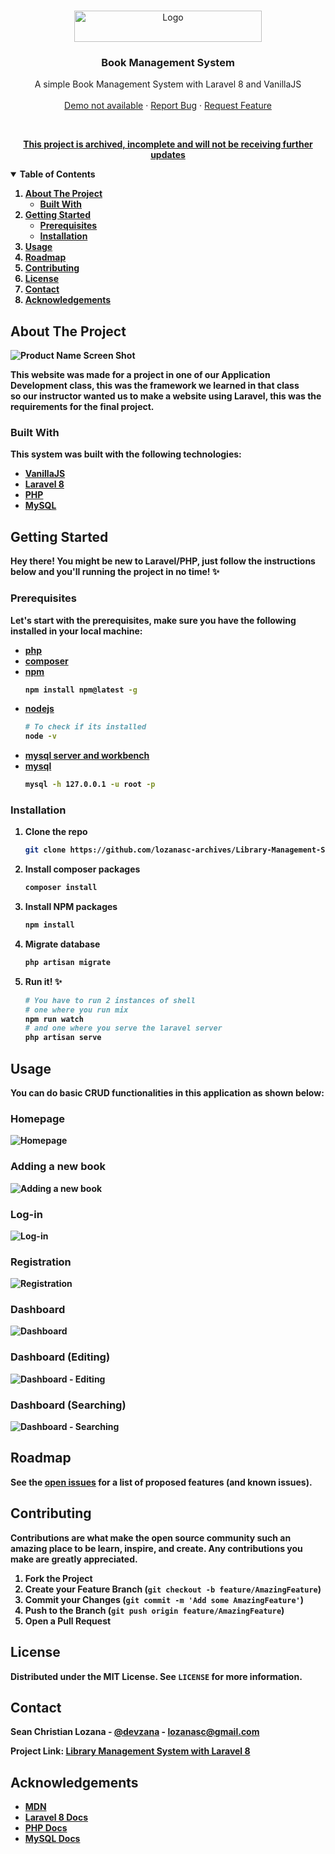<!-- PROJECT LOGO -->
<br />
<p align="center">
  <a href="https://github.com/lozanasc-archives/Learning-Management-System">
    <img src="samples/Logo.png" alt="Logo" width="300" height="50">
  </a>

  <h3 align="center">Book Management System</h3>

  <p align="center">
    A simple Book Management System with Laravel 8 and VanillaJS
    <br />
    <br />
    <a href="">Demo not available</a>
    ·
    <a href="https://github.com/lozanasc-school/Library-Management-System-Laravel-8/issues">Report Bug</a>
    ·
    <a href="https://github.com/lozanasc-school/Library-Management-System-Laravel-8/issues">Request Feature</a>
  </p>
</p>
<br/>
<p align="center">
  <a href=""><b>This project is archived, incomplete and will not be receiving further updates<b/></a>
</p>



<!-- TABLE OF CONTENTS -->
<details open="open">
  <summary>Table of Contents</summary>
  <ol>
    <li>
      <a href="#about-the-project">About The Project</a>
      <ul>
        <li><a href="#built-with">Built With</a></li>
      </ul>
    </li>
    <li>
      <a href="#getting-started">Getting Started</a>
      <ul>
        <li><a href="#prerequisites">Prerequisites</a></li>
        <li><a href="#installation">Installation</a></li>
      </ul>
    </li>
    <li><a href="#usage">Usage</a></li>
    <li><a href="#roadmap">Roadmap</a></li>
    <li><a href="#contributing">Contributing</a></li>
    <li><a href="#license">License</a></li>
    <li><a href="#contact">Contact</a></li>
    <li><a href="#acknowledgements">Acknowledgements</a></li>
  </ol>
</details>



<!-- ABOUT THE PROJECT -->
## About The Project

![Product Name Screen Shot](samples/Sample.png)  

This website was made for a project in one of our Application Development class, this was the framework we learned in that class  
so our instructor wanted us to make a website using Laravel, this was the requirements for the final project.

### Built With
This system was built with the following technologies:  
* [VanillaJS](https://developer.mozilla.org/en-US/docs/Web/javascript)
* [Laravel 8](https://laravel.com/docs/8.x/readme)
* [PHP](https://www.php.net/docs.php)
* [MySQL](https://www.mysql.com/)



<!-- GETTING STARTED -->
## Getting Started

Hey there! You might be new to Laravel/PHP, just follow the instructions below and you'll running the project in no time! ✨

### Prerequisites

Let's start with the prerequisites, make sure you have the following installed in your local machine:  
* [php](https://www.php.net/downloads.php)
* [composer](https://getcomposer.org/download/)
* [npm](https://nodejs.org/en/)
  ```sh
  npm install npm@latest -g
  ```  
* [nodejs](https://nodejs.org/en/)
  ```sh
  # To check if its installed
  node -v
  ```  
* [mysql server and workbench](https://dev.mysql.com/downloads/windows/installer/8.0.html)  
* [mysql](https://www.mysql.com/)
  ```sh
  mysql -h 127.0.0.1 -u root -p
  ```  

### Installation

1. Clone the repo
   ```sh
   git clone https://github.com/lozanasc-archives/Library-Management-System-Laravel-8.git
   ```  
2. Install composer packages
   ```sh
   composer install
   ```
3. Install NPM packages
   ```sh
   npm install
   ```  
4. Migrate database
   ```sh
   php artisan migrate
   ```
5. Run it! ✨
   ```sh
   # You have to run 2 instances of shell
   # one where you run mix
   npm run watch
   # and one where you serve the laravel server
   php artisan serve
   ```



<!-- USAGE EXAMPLES -->
## Usage
You can do basic CRUD functionalities in this application as shown below:  
### Homepage
![Homepage](samples/Home.png)
### Adding a new book
![Adding a new book](samples/Book.png)
### Log-in
![Log-in](samples/Login.png)
### Registration
![Registration](samples/Register.png)
### Dashboard
![Dashboard](samples/Dashboard.png)
### Dashboard (Editing)
![Dashboard - Editing](samples/Edit.png)
### Dashboard (Searching)
![Dashboard - Searching](samples/Search.png)

<!-- ROADMAP -->
## Roadmap

See the [open issues](https://github.com/lozanasc-archives/restoms/issues) for a list of proposed features (and known issues).



<!-- CONTRIBUTING -->
## Contributing

Contributions are what make the open source community such an amazing place to be learn, inspire, and create. Any contributions you make are **greatly appreciated**.

1. Fork the Project
2. Create your Feature Branch (`git checkout -b feature/AmazingFeature`)
3. Commit your Changes (`git commit -m 'Add some AmazingFeature'`)
4. Push to the Branch (`git push origin feature/AmazingFeature`)
5. Open a Pull Request



<!-- LICENSE -->
## License

Distributed under the MIT License. See `LICENSE` for more information.



<!-- CONTACT -->
## Contact

Sean Christian Lozana - [@devzana](https://twitter.com/devzana) - lozanasc@gmail.com

Project Link: [Library Management System with Laravel 8](https://github.com/lozanasc-school/Library-Management-System-Laravel-8)



<!-- ACKNOWLEDGEMENTS -->
## Acknowledgements
* [MDN](https://developer.mozilla.org/en-US/docs/Web/javascript)
* [Laravel 8 Docs](https://laravel.com/docs/8.x/readme)
* [PHP Docs](https://www.php.net/docs.php)
* [MySQL Docs](https://www.mysql.com/)